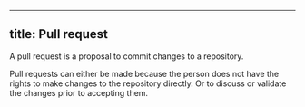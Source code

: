 ***

## title: Pull request

A pull request is a proposal to commit changes to a repository.

Pull requests can either be made because the person does not have the rights to make
changes to the repository directly. Or to discuss or validate the changes prior to
accepting them.
